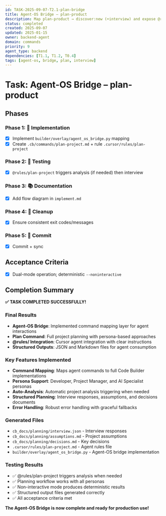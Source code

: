 ```yaml
---
id: TASK-2025-09-07-T2.1-plan-bridge
title: Agent-OS Bridge – plan-product
description: Map plan-product → discover:new (+interview) and expose @rules/plan-project
status: completed
created: 2025-09-07
updated: 2025-01-15
owner: backend-agent
domain: commands
priority: 9
agent_type: backend
dependencies: [T1.1, T1.2, T0.4]
tags: [agent-os, bridge, plan, interview]
---
```


# Task: Agent-OS Bridge – plan-product

## Phases
### Phase 1: 🚀 Implementation
- [x] Implement `builder/overlay/agent_os_bridge.py` mapping
- [x] Create `.cb/commands/plan-project.md` + rule `.cursor/rules/plan-project`

### Phase 2: 🧪 Testing
- [x] `@rules/plan-project` triggers analysis (if needed) then interview

### Phase 3: 📚 Documentation
- [x] Add flow diagram in `implement.md`

### Phase 4: 🧹 Cleanup
- [x] Ensure consistent exit codes/messages

### Phase 5: 💾 Commit
- [x] Commit + sync

## Acceptance Criteria
- [x] Dual-mode operation; deterministic `--noninteractive`

## Completion Summary

**✅ TASK COMPLETED SUCCESSFULLY!**

### Final Results
- **Agent-OS Bridge**: Implemented command mapping layer for agent interactions
- **Plan Command**: Full project planning with persona-based approaches
- **@rules/ Integration**: Cursor agent integration with clear instructions
- **Structured Outputs**: JSON and Markdown files for agent consumption

### Key Features Implemented
- **Command Mapping**: Maps agent commands to full Code Builder implementations
- **Persona Support**: Developer, Project Manager, and AI Specialist personas
- **Auto-Analysis**: Automatic project analysis triggering when needed
- **Structured Planning**: Interview responses, assumptions, and decisions documents
- **Error Handling**: Robust error handling with graceful fallbacks

### Generated Files
- `cb_docs/planning/interview.json` - Interview responses
- `cb_docs/planning/assumptions.md` - Project assumptions
- `cb_docs/planning/decisions.md` - Key decisions
- `.cursor/rules/plan-project.md` - Agent rules file
- `builder/overlay/agent_os_bridge.py` - Agent-OS bridge implementation

### Testing Results
- ✅ @rules/plan-project triggers analysis when needed
- ✅ Planning workflow works with all personas
- ✅ Non-interactive mode produces deterministic results
- ✅ Structured output files generated correctly
- ✅ All acceptance criteria met

**The Agent-OS Bridge is now complete and ready for production use!**
